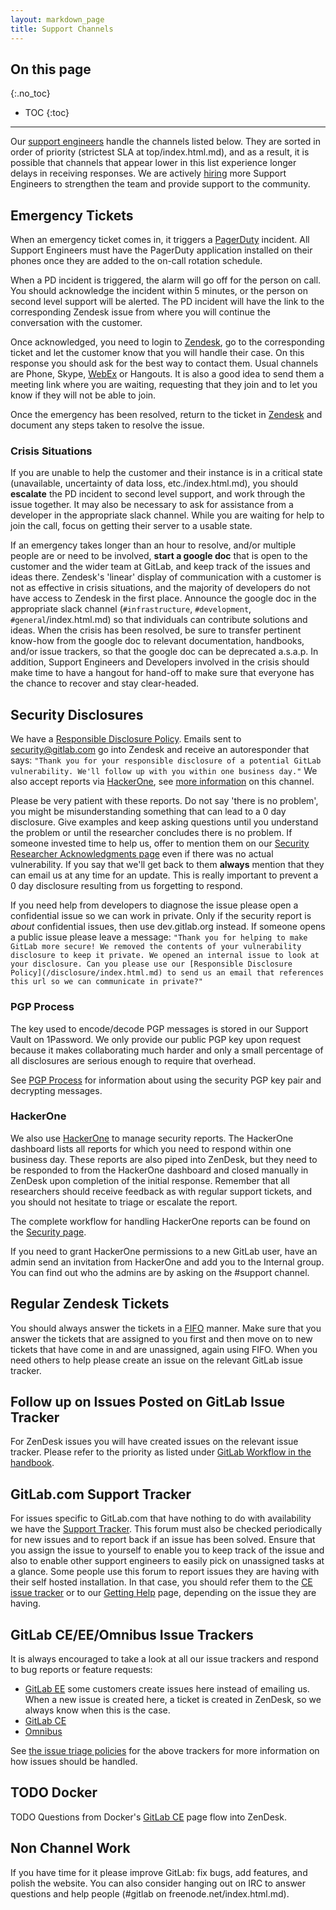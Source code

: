 ```yaml
---
layout: markdown_page
title: Support Channels
---
```


## On this page
{:.no_toc}

- TOC
{:toc}

----

Our [support engineers](/job-families/engineering/support-engineer/index.html.md) handle the channels listed below. They are sorted in order of priority (strictest SLA at top/index.html.md), and as a result, it is possible that channels that appear lower in this list experience longer delays in receiving responses. We are actively [hiring](/jobs/index.html.md) more Support Engineers to strengthen the team and provide support to the community.

## Emergency Tickets

When an emergency ticket comes in, it triggers a [PagerDuty](https://gitlab.pagerduty.com/index.html.md) incident. All Support Engineers must have the PagerDuty application installed on their phones once they are added to the on-call rotation schedule.

When a PD incident is triggered, the alarm will go off for the person on call. You should acknowledge the incident within 5 minutes, or the person on second level support will be alerted. The PD incident will have the link to the corresponding Zendesk issue from where you will continue the conversation with the customer.

Once acknowledged, you need to login to [Zendesk](https://gitlab.Zendesk.com/index.html.md), go to the corresponding ticket and let the customer know that you will handle their case. On this response you should ask for the best way to contact them. Usual channels are Phone, Skype, [WebEx](https://github.com/daijapan/test/tree/master/support/onboarding/#webex/index.html.md) or Hangouts. It is also a good idea to send them a meeting link where you are waiting, requesting that they join and to let you know if they will not be able to join.

Once the emergency has been resolved, return to the ticket in [Zendesk](https://gitlab.Zendesk.com/index.html.md) and document any steps taken to resolve the issue.

### Crisis Situations

If you are unable to help the customer and their instance is in a critical state (unavailable, uncertainty of data loss, etc./index.html.md), you should **escalate** the PD incident to second level support, and work through the issue together. It may also be necessary to ask for assistance from a developer in the appropriate slack channel. While you are waiting for help to join the call, focus on getting their server to a usable state.

If an emergency takes longer than an hour to resolve, and/or multiple people are or need to be involved, **start a google doc** that is open to the customer and the wider team at GitLab, and keep track of the issues and ideas there. Zendesk's 'linear' display of communication with a customer is not as effective in crisis situations, and the majority of developers do not have access to Zendesk in the first place. Announce the google doc in the appropriate slack channel (`#infrastructure`, `#development`, `#general`/index.html.md) so that individuals can contribute solutions and ideas. When the crisis has been resolved, be sure to transfer pertinent know-how from the google doc to relevant documentation, handbooks, and/or issue trackers, so that the google doc can be deprecated a.s.a.p.  In addition, Support Engineers and Developers involved in the crisis should make time to have a hangout for hand-off to make sure that everyone has the chance to recover and stay clear-headed.

## Security Disclosures

We have a [Responsible Disclosure Policy](/disclosure/index.html.md). Emails sent to security@gitlab.com go into Zendesk and receive an autoresponder that says:
`"Thank you for your responsible disclosure of a potential GitLab vulnerability. We'll follow up with you within one business day."`
We also accept reports via [HackerOne](https://hackerone.com/gitlab/index.html.md), see [more information](https://github.com/daijapan/test/tree/master/support/channels#hackerone/index.html.md) on this channel.

Please be very patient with these reports. Do not say 'there is no problem', you might be misunderstanding something that can lead to a 0 day disclosure. Give examples and keep asking questions until you understand the problem or until the researcher concludes there is no problem. If someone invested time to help us, offer to mention them on our [Security Researcher Acknowledgments page](/vulnerability-acknowledgements/index.html.md) even if there was no actual vulnerability. If you say that we'll get back to them **always** mention that they can email us at any time for an update. This is really important to prevent a 0 day disclosure resulting from us forgetting to respond.

If you need help from developers to diagnose the issue please open a confidential issue so we can work in private. Only if the security report is _about_ confidential issues, then use dev.gitlab.org instead. If someone opens a public issue please leave a message:
`"Thank you for helping to make GitLab more secure! We removed the contents of your vulnerability disclosure to keep it private. We opened an internal issue to look at your disclosure. Can you please use our [Responsible Disclosure Policy](/disclosure/index.html.md) to send us an email that references this url so we can communicate in private?"`

### PGP Process

The key used to encode/decode PGP messages is stored in our Support Vault on 1Password. We only provide our public PGP key upon request because it makes collaborating much harder and only a small percentage of all disclosures are serious enough to require that overhead.

See [PGP Process](https://github.com/daijapan/test/tree/master/support/pgp_process/index.html.md) for information about using the security PGP key pair and decrypting messages.

### HackerOne

We also use [HackerOne](https://hackerone.com/gitlab/index.html.md) to manage security reports. The HackerOne dashboard lists all reports for which you need to respond within one business day. These reports are also piped into ZenDesk, but they need to be responded to from the HackerOne dashboard and closed manually in ZenDesk upon completion of the initial response. Remember that all researchers should receive feedback as with regular support tickets, and you should not hesitate to triage or escalate the report.

The complete workflow for handling HackerOne reports can be found on the [Security page](https://github.com/daijapan/test/tree/master/engineering/security/#hackerone-reports/index.html.md).

If you need to grant HackerOne permissions to a new GitLab user, have an admin send an invitation from HackerOne and add you to the Internal group. You can find out who the admins are by asking on the #support channel.

## Regular Zendesk Tickets

You should always answer the tickets in a [FIFO](https://en.wikipedia.org/wiki/FIFO_(computing_and_electronics/index.html.md)/index.html.md) manner. Make sure that you answer the tickets that are assigned to you first and then move on to new tickets that have come in and are unassigned, again using FIFO. When you need others to help please create an issue on the relevant GitLab issue tracker.

## Follow up on Issues Posted on GitLab Issue Tracker

For ZenDesk issues you will have created issues on the relevant issue tracker.
Please refer to the priority as listed under [GitLab Workflow in the handbook](https://github.com/daijapan/test/tree/master/communication/#gitlab-workflow/index.html.md).

## GitLab.com Support Tracker

For issues specific to GitLab.com that have nothing to do with availability we have the [Support Tracker](https://gitlab.com/gitlab-com/support-forum/issues/index.html.md). This forum must also be checked periodically for new issues and to report back if an issue has been solved. Ensure that you assign the issue to yourself to enable you to keep track of the issue and also to enable other support engineers to easily pick on unassigned tasks at a glance. Some people use this forum to report issues they are having with their self hosted installation. In that case, you should refer them to the [CE issue tracker](https://gitlab.com/gitlab-org/gitlab-ce/issues/index.html.md) or to our [Getting Help](/getting-help/index.html.md) page, depending on the issue they are having.

## GitLab CE/EE/Omnibus Issue Trackers

It is always encouraged to take a look at all our issue trackers and respond to bug reports or feature
requests:

- [GitLab EE](https://gitlab.com/gitlab-org/gitlab-ee/issues/index.html.md) some customers create issues here instead of emailing us. When a new issue is created here, a ticket is created in ZenDesk, so we always know when this is the case.
- [GitLab CE](https://gitlab.com/gitlab-org/gitlab-ce/issues/index.html.md)
- [Omnibus](https://gitlab.com/gitlab-org/omnibus-gitlab/issues/index.html.md)

See [the issue triage policies](https://github.com/daijapan/test/tree/master/engineering/issue-triage/index.html.md) for the above trackers for more information on how issues should be handled.

## TODO Docker

TODO Questions from Docker's [GitLab CE](https://hub.docker.com/r/gitlab/gitlab-ce/index.html.md) page flow into ZenDesk.

## Non Channel Work

If you have time for it please improve GitLab: fix bugs, add features, and polish the website. You can also consider hanging out on IRC to answer questions and help people (#gitlab on freenode.net/index.html.md).
